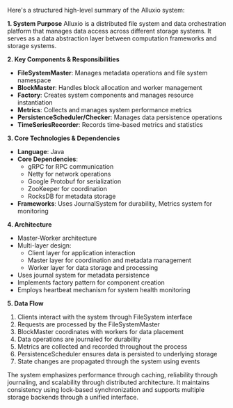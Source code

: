 Here's a structured high-level summary of the Alluxio system:

**1. System Purpose**
Alluxio is a distributed file system and data orchestration platform that manages data access across different storage systems. It serves as a data abstraction layer between computation frameworks and storage systems.

**2. Key Components & Responsibilities**
- **FileSystemMaster**: Manages metadata operations and file system namespace
- **BlockMaster**: Handles block allocation and worker management
- **Factory**: Creates system components and manages resource instantiation
- **Metrics**: Collects and manages system performance metrics
- **PersistenceScheduler/Checker**: Manages data persistence operations
- **TimeSeriesRecorder**: Records time-based metrics and statistics

**3. Core Technologies & Dependencies**
- **Language**: Java
- **Core Dependencies**:
  - gRPC for RPC communication
  - Netty for network operations
  - Google Protobuf for serialization
  - ZooKeeper for coordination
  - RocksDB for metadata storage
- **Frameworks**: Uses JournalSystem for durability, Metrics system for monitoring

**4. Architecture**
- Master-Worker architecture
- Multi-layer design:
  - Client layer for application interaction
  - Master layer for coordination and metadata management
  - Worker layer for data storage and processing
- Uses journal system for metadata persistence
- Implements factory pattern for component creation
- Employs heartbeat mechanism for system health monitoring

**5. Data Flow**
1. Clients interact with the system through FileSystem interface
2. Requests are processed by the FileSystemMaster
3. BlockMaster coordinates with workers for data placement
4. Data operations are journaled for durability
5. Metrics are collected and recorded throughout the process
6. PersistenceScheduler ensures data is persisted to underlying storage
7. State changes are propagated through the system using events

The system emphasizes performance through caching, reliability through journaling, and scalability through distributed architecture. It maintains consistency using lock-based synchronization and supports multiple storage backends through a unified interface.